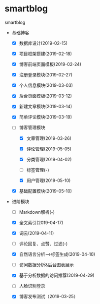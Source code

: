 # smartblog
smartblog

- 基础博客
  - [x] 数据库设计(2019-02-15)
  - [x] 项目框架搭建(2019-02-18)
  - [x] 博客前端页面模板(2019-02-24)
  - [x] 注册登录模块(2019-02-27)
  - [x] 个人信息模块(2019-03-03)
  - [x] 后台页面模板(2019-03-12)
  - [x] 新建文章模块(2019-03-14)
  - [x] 简单评论模块(2019-03-19)
  - [ ] 博客管理模块

    - [x] 文章管理(2019-03-26)

    - [x] 评论管理(2019-05-05)

    - [x] 分类管理(2019-04-02)

    - [ ] 标签管理(-)

    - [x] 用户管理(2019-05-10)
  - [x] 基础配置模块(2019-05-10)

- 进阶模块
  - [ ] Markdown解析(-)

  - [x] 全文索引(2019-04-17)

  - [x] 词云(2019-04-11)

  - [ ] 评论回复、点赞、过滤(-)

  - [x] 自然语言分析-->标签生成(2019-04-10)

  - [ ] 访问数据分析&后台图表展示

  - [x] 基于分析数据的访问推荐(2019-04-29)

  - [ ] 人脸识别登录

  - [x] 博客发布测试（2019-03-25）


